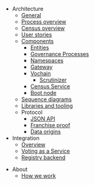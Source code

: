 <!-- - [White paper](/whitepaper.md) -->
- Architecture
    - [General](/architecture/general.md)
    - [Process overview](/architecture/process-overview.md)
    - [Census overview](/architecture/census-overview.md)
    - [User stories](/architecture/user-stories.md)
    - [Components](/architecture/components.md)
        - [Entities](/architecture/components/entities.md)
        - [Governance Processes](/architecture/components/processes.md)
        - [Namespaces](/architecture/components/namespaces.md)
        - [Gateway](/architecture/components/gateway.md)
        - [Vochain](/architecture/components/vochain.md)
            - [Scrutinizer](/architecture/components/vochain/scrutinizer.md)
        - [Census Service](/architecture/components/census-service.md)
        - [Boot node](/architecture/components/bootnode.md)
    - [Sequence diagrams](/architecture/sequence-diagrams.md)
    - [Libraries and tooling](/architecture/libraries-tooling.md)
    - Protocol
        - [JSON API](/architecture/protocol/json-api.md)
        - [Franchise proof](/architecture/protocol/franchise-proof.md)
        - [Data origins](/architecture/protocol/data-origins.md)
        <!-- - [Messaging](/architecture/protocol/messaging.md) -->
- Integration
   - [Overview](/integration/overview.md)
   - [Voting as a Service](/integration/voting-as-a-service.md)
   - [Registry backend](/integration/registry-token-api.md)
<!--- Design
<!--  - [UI prototype](design/ui-prototype.md) -->
<!--  - [Reputation mechanisms](design/entities-reputation-mechanisms.md) -->
<!--  - [Sketch.systems convention](design/sketch-systems-convention.md) -->

- About
  <!--  - - [Vision](about-us/vision.md)-->
  <!--  - - [Problem and solution](about-us/problem-solution.md)-->
  <!--  - - [Alternatives](about-us/alternatives.md)-->
  - [How we work](/about-us/how-we-work.md)
  <!-- - [Open positions](/about-us/open-positions.md) -->
  <!-- - [Contribute](/contribute.md) -->
